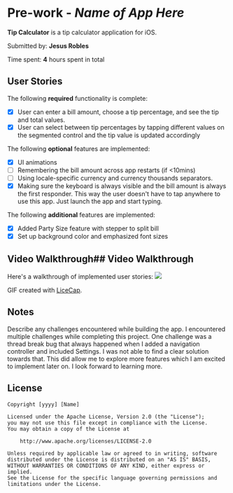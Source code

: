 # Pre-work - *Name of App Here*

**Tip Calculator** is a tip calculator application for iOS.

Submitted by: **Jesus Robles**

Time spent: **4** hours spent in total

## User Stories

The following **required** functionality is complete:

* [X] User can enter a bill amount, choose a tip percentage, and see the tip and total values.
* [X] User can select between tip percentages by tapping different values on the segmented control and the tip value is updated accordingly

The following **optional** features are implemented:

* [X] UI animations
* [ ] Remembering the bill amount across app restarts (if <10mins)
* [ ] Using locale-specific currency and currency thousands separators.
* [X] Making sure the keyboard is always visible and the bill amount is always the first responder. This way the user doesn't have to tap anywhere to use this app. Just launch the app and start typing.

The following **additional** features are implemented:

- [X] Added Party Size feature with stepper to split bill
- [X] Set up background color and emphasized font sizes

## Video Walkthrough[](https://)## Video Walkthrough[](https://)

Here's a walkthrough of implemented user stories:
![](https://i.imgur.com/pBjaB7A.gif)


GIF created with [LiceCap](http://www.cockos.com/licecap/).

## Notes

Describe any challenges encountered while building the app.
I encountered multiple challenges while completing this project. One challenge was a thread break bug that always happened when I added a navigation controller and included Settings. I was not able to find a clear solution towards that. This did allow me to explore more features which I am excited to implement later on. I look forward to learning more. 

## License

    Copyright [yyyy] [Name]

    Licensed under the Apache License, Version 2.0 (the "License");
    you may not use this file except in compliance with the License.
    You may obtain a copy of the License at

        http://www.apache.org/licenses/LICENSE-2.0

    Unless required by applicable law or agreed to in writing, software
    distributed under the License is distributed on an "AS IS" BASIS,
    WITHOUT WARRANTIES OR CONDITIONS OF ANY KIND, either express or implied.
    See the License for the specific language governing permissions and
    limitations under the License.